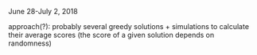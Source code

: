 June 28-July 2, 2018

approach(?): probably several greedy solutions + simulations to calculate their average scores (the score of a given solution depends on randomness)